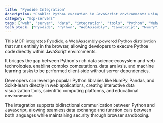 ```yaml
---
title: "Pyodide Integration"
description: "Enables Python execution in JavaScript environments using Pyodide, bringing Python's data science ecosystem to web applications."
category: "mcp-servers"
tags: ["web", "server", "data", "integration", "tools", "Python", "WebAssembly", "data visualization", "machine learning"]
tech_stack: ["Pyodide", "Python", "WebAssembly", "JavaScript", "NumPy", "Pandas", "Scikit-learn"]
---
```


This MCP integrates Pyodide, a WebAssembly-powered Python distribution that runs entirely in the browser, allowing developers to execute Python code directly within JavaScript environments. 

It bridges the gap between Python's rich data science ecosystem and web technologies, enabling complex computations, data analysis, and machine learning tasks to be performed client-side without server dependencies.

Developers can leverage popular Python libraries like NumPy, Pandas, and Scikit-learn directly in web applications, creating interactive data visualization tools, scientific computing platforms, and educational environments. 

The integration supports bidirectional communication between Python and JavaScript, allowing seamless data exchange and function calls between both languages while maintaining security through browser sandboxing.